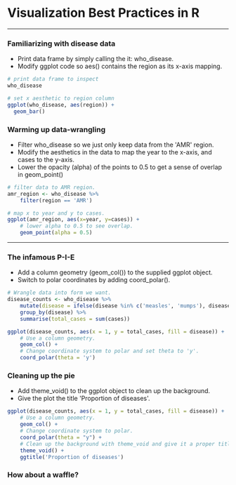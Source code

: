 # Visualization Best Practices in R
---
### Familiarizing with disease data
* Print data frame by simply calling the it: who_disease.
* Modify ggplot code so aes() contains the region as its x-axis mapping.
```r
# print data frame to inspect
who_disease

# set x aesthetic to region column
ggplot(who_disease, aes(region)) +
  geom_bar()
```
### Warming up data-wrangling
* Filter who_disease so we just only keep data from the 'AMR' region.
* Modify the aesthetics in the data to map the year to the x-axis, and cases to the y-axis.
* Lower the opacity (alpha) of the points to 0.5 to get a sense of overlap in geom_point()
```r
# filter data to AMR region. 
amr_region <- who_disease %>%
    filter(region == 'AMR')

# map x to year and y to cases. 
ggplot(amr_region, aes(x=year, y=cases)) + 
	# lower alpha to 0.5 to see overlap.   
  	geom_point(alpha = 0.5)
```
---
### The infamous P-I-E
* Add a column geometry (geom_col()) to the supplied ggplot object.
* Switch to polar coordinates by adding coord_polar().
```r
# Wrangle data into form we want. 
disease_counts <- who_disease %>%
	mutate(disease = ifelse(disease %in% c('measles', 'mumps'), disease, 'other')) %>%
	group_by(disease) %>%
	summarise(total_cases = sum(cases))

ggplot(disease_counts, aes(x = 1, y = total_cases, fill = disease)) +
	# Use a column geometry.
	geom_col() +
	# Change coordinate system to polar and set theta to 'y'.
	coord_polar(theta = 'y')
```
### Cleaning up the pie
* Add theme_void() to the ggplot object to clean up the background.
* Give the plot the title 'Proportion of diseases'.
```r
ggplot(disease_counts, aes(x = 1, y = total_cases, fill = disease)) +
	# Use a column geometry.
	geom_col() +
	# Change coordinate system to polar.
	coord_polar(theta = "y") +
	# Clean up the background with theme_void and give it a proper title with ggtitle.
	theme_void() +
	ggtitle('Proportion of diseases')
```
### How about a waffle?
